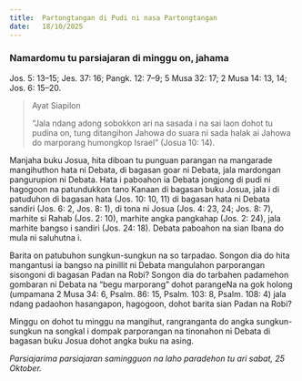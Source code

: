 ```yaml
---
title:  Partongtangan di Pudi ni nasa Partongtangan
date:   18/10/2025
---
```


### Namardomu tu parsiajaran di minggu on, jahama

Jos. 5: 13–15; Jes. 37: 16; Pangk. 12: 7–9; 5 Musa 32: 17; 2 Musa 14: 13, 14; Jos. 6: 15–20.

> <p>Ayat Siapilon</p>
> “Jala ndang adong sobokkon ari na sasada i na sai laon dohot tu pudina on, tung ditangihon Jahowa do suara ni sada halak ai Jahowa do marporang humongkop Israel” (Josua 10: 14).

Manjaha buku Josua, hita diboan tu punguan parangan na mangarade mangihuthon hata ni Debata, di bagasan goar ni Debata, jala mardongan pangurupion ni Debata. Hata i paboahon ia Debata jongjong di pudi ni hagogoon na patundukkon tano Kanaan di bagasan buku Josua, jala i di patuduhon di bagasan hata (Jos. 10: 10, 11)  di bagasan hata ni Debata sandiri (Jos. 6: 2, Jos. 8: 1), di tona ni Josua (Jos. 4: 23, 24; Jos. 8: 7), marhite si Rahab (Jos. 2: 10), marhite angka pangkahap (Jos. 2: 24), jala marhite bangso i sandiri (Jos. 24: 18). Debata paboahon na sian Ibana do mula ni saluhutna i.

Barita on patubuhon sungkun-sungkun na so tarpadao. Songon dia do hita mangantusi ia bangso na pinillit ni Debata mangulahon parporangan sisongoni di bagasan Padan na Robi? Songon dia do tarbahen padamehon gombaran ni Debata na “begu marporang” dohot parangeNa na gok holong (umpamana 2 Musa 34: 6, Psalm. 86: 15, Psalm. 103: 8, Psalm. 108: 4) jala ndang padaohon hasangapon, hagogoon, dohot barita sian Padan na Robi?

Minggu on dohot tu minggu na mangihut, rangranganta do angka sungkun-sungkun na songkal i dompak parporangan na tinonahon ni Debata di bagasan buku Josua dohot angka buku na asing.

_Parsiajarima parsiajaran samingguon na laho paradehon tu ari sabat, 25 Oktober._